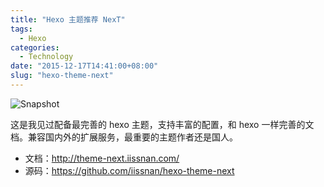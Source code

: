 ```yaml
---
title: "Hexo 主题推荐 NexT"
tags:
  - Hexo
categories:
  - Technology
date: "2015-12-17T14:41:00+08:00"
slug: "hexo-theme-next"
---
```

![Snapshot](https://camo.githubusercontent.com/2e2c5c6d351ebe899fcebed0f56a5b72b2660b06/687474703a2f2f696973736e616e2e636f6d2f6e657875732f6e6578742f6e6578742d736368656d65732e6a7067)

这是我见过配备最完善的 hexo 主题，支持丰富的配置，和 hexo 一样完善的文档。兼容国内外的扩展服务，最重要的主题作者还是国人。

- 文档：http://theme-next.iissnan.com/
- 源码：https://github.com/iissnan/hexo-theme-next